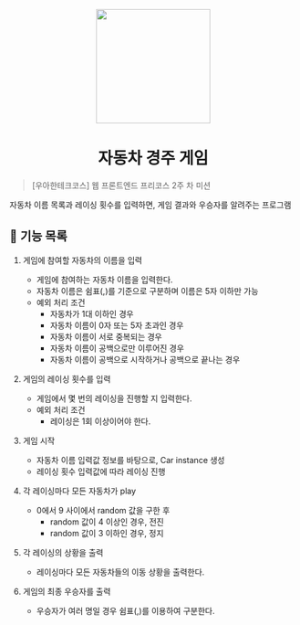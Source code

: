 <p align="middle" >
  <img width="200px;" src="https://github.com/woowacourse/javascript-racingcar-precourse/blob/main/images/racingcar_icon.png?raw=true"/>
</p>
<h1 align="middle">자동차 경주 게임</h1>



> [우아한테크코스] 웹 프론트엔드 프리코스 2주 차 미션

자동차 이름 목록과 레이싱 횟수를 입력하면, 게임 결과와 우승자를 알려주는 프로그램



## 🎯 기능 목록

1. 게임에 참여할 자동차의 이름을 입력

   - 게임에 참여하는 자동차 이름을 입력한다.
   - 자동차 이름은 쉼표(,)를 기준으로 구분하며 이름은 5자 이하만 가능
   - 예외 처리 조건
     - 자동차가 1대 이하인 경우
     - 자동차 이름이 0자 또는 5자 초과인 경우
     - 자동차 이름이 서로 중복되는 경우
     - 자동차 이름이 공백으로만 이루어진 경우
     - 자동차 이름이 공백으로 시작하거나 공백으로 끝나는 경우

2. 게임의 레이싱 횟수를 입력

   - 게임에서 몇 번의 레이싱을 진행할 지 입력한다.
   - 예외 처리 조건
     - 레이싱은 1회 이상이어야 한다.

3. 게임 시작

   - 자동차 이름 입력값 정보를 바탕으로, Car instance 생성
   - 레이싱 횟수 입력값에 따라 레이싱 진행

4. 각 레이싱마다 모든 자동차가 play

   - 0에서 9 사이에서 random 값을 구한 후
     - random 값이 4 이상인 경우, 전진
     - random 값이 3 이하인 경우, 정지

5. 각 레이싱의 상황을 출력

   - 레이싱마다 모든 자동차들의 이동 상황을 출력한다.

6. 게임의 최종 우승자를 출력
   - 우승자가 여러 명일 경우 쉼표(,)를 이용하여 구분한다.
